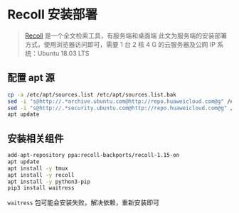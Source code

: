 # Recoll  安装部署
>  [Recoll](https://www.lesbonscomptes.com/recoll/) 是一个全文检索工具，有服务端和桌面端
> 此文为服务端的安装部署方式，使用浏览器访问即可，需要 1 台 2 核 4 G 的云服务器及公网 IP
> 系统：Ubuntu 18.03 LTS

## 配置 apt 源
```bash
cp -a /etc/apt/sources.list /etc/apt/sources.list.bak
sed -i "s@http://.*archive.ubuntu.com@http://repo.huaweicloud.com@g" /etc/apt/sources.list
sed -i "s@http://.*security.ubuntu.com@http://repo.huaweicloud.com@g" /etc/apt/sources.list
apt update
```

## 安装相关组件
```bash
add-apt-repository ppa:recoll-backports/recoll-1.15-on
apt update
apt install -y tmux
apt install -y recoll
apt install -y python3-pip
pip3 install waitress
```
`waitress` 包可能会安装失败，解决依赖，重新安装即可

## 